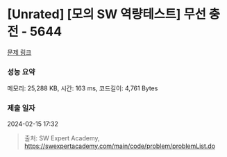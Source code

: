 # [Unrated] [모의 SW 역량테스트] 무선 충전 - 5644 

[문제 링크](https://swexpertacademy.com/main/code/problem/problemDetail.do?contestProbId=AWXRDL1aeugDFAUo) 

### 성능 요약

메모리: 25,288 KB, 시간: 163 ms, 코드길이: 4,761 Bytes

### 제출 일자

2024-02-15 17:32



> 출처: SW Expert Academy, https://swexpertacademy.com/main/code/problem/problemList.do
